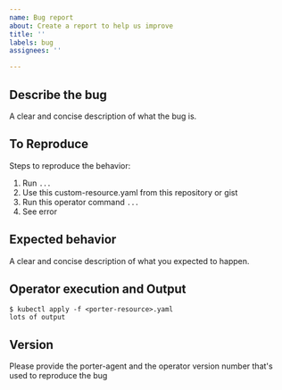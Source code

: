 ```yaml
---
name: Bug report
about: Create a report to help us improve
title: ''
labels: bug
assignees: ''

---
```


## Describe the bug
A clear and concise description of what the bug is.

## To Reproduce
Steps to reproduce the behavior:
1. Run `...`
2. Use this custom-resource.yaml from this repository or gist
3. Run this operator command `...`
4. See error

## Expected behavior
A clear and concise description of what you expected to happen.

## Operator execution and Output
```
$ kubectl apply -f <porter-resource>.yaml
lots of output
```

## Version
Please provide the porter-agent and the operator version number that's used to reproduce the bug